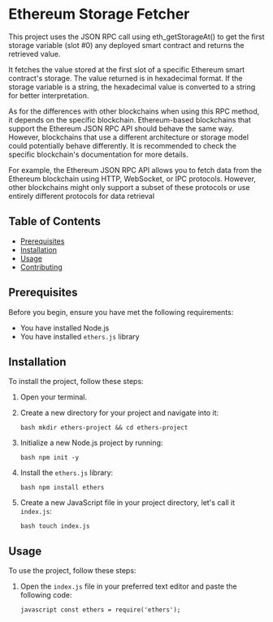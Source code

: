 # Ethereum Storage Fetcher

This project uses the JSON RPC call using eth_getStorageAt() to get the first storage variable (slot #0) any deployed smart contract and returns the retrieved value.

It fetches the value stored at the first slot of a specific Ethereum smart contract's storage. The value returned is in hexadecimal format. If the storage variable is a string, the hexadecimal value is converted to a string for better interpretation.

As for the differences with other blockchains when using this RPC method, it depends on the specific blockchain. Ethereum-based blockchains that support the Ethereum JSON RPC API should behave the same way. However, blockchains that use a different architecture or storage model could potentially behave differently. It is recommended to check the specific blockchain's documentation for more details.

For example, the Ethereum JSON RPC API allows you to fetch data from the Ethereum blockchain using HTTP, WebSocket, or IPC protocols. However, other blockchains might only support a subset of these protocols or use entirely different protocols for data retrieval

## Table of Contents
- [Prerequisites](#prerequisites)
- [Installation](#installation)
- [Usage](#usage)
- [Contributing](#contributing)

## Prerequisites

Before you begin, ensure you have met the following requirements:
- You have installed Node.js
- You have installed `ethers.js` library

## Installation

To install the project, follow these steps:

1. Open your terminal.
2. Create a new directory for your project and navigate into it:

    ```
    bash mkdir ethers-project && cd ethers-project
    
    ```

3. Initialize a new Node.js project by running:

    ```
    bash npm init -y

    ```

4. Install the `ethers.js` library:

    ```
    bash npm install ethers

    ```

5. Create a new JavaScript file in your project directory, let's call it `index.js`:

    ```
    bash touch index.js
    
    ```


## Usage

To use the project, follow these steps:

1. Open the `index.js` file in your preferred text editor and paste the following code:

    ```
    javascript const ethers = require('ethers');
    
    ```


